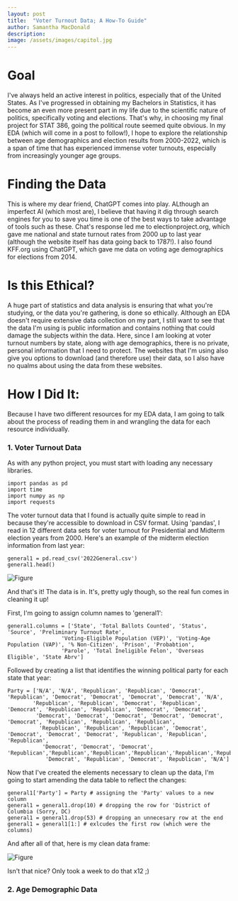 ```yaml
---
layout: post
title:  "Voter Turnout Data; A How-To Guide"
author: Samantha MacDonald 
description: 
image: /assets/images/capitol.jpg 
---
```


# Goal   

I've always held an active interest in politics, especially that of the United States. As I've progressed in obtaining my Bachelors in Statistics, it has become an even more present part in my life due to the scientific nature of politics, specifically voting and elections. That's why, in choosing my final project for STAT 386, going the political route seemed quite obvious. In my EDA (which will come in a post to follow!), I hope to explore the relationship between age demographics and election results from 2000-2022, which is a span of time that has experienced immense voter turnouts, especially from increasingly younger age groups. 

# Finding the Data  
This is where my dear friend, ChatGPT comes into play. ALthough an imperfect AI (which most are), I believe that having it dig through search engines for you to save you time is one of the best ways to take advantage of tools such as these. Chat's response led me to electionproject.org, which gave me national and state turnout rates from 2000 up to last year (although the website itself has data going back to 1787!). I also found KFF.org using ChatGPT, which gave me data on voting age demographics for elections from 2014. 

# Is this Ethical?  
A huge part of statistics and data analysis is ensuring that what you're studying, or the data you're gathering, is done so ethically. Although an EDA doesn't require extensive data collection on my part, I still want to see that the data I'm using is public information and contains nothing that could damage the subjects within the data. Here, since I am looking at voter turnout numbers by state, along with age demographics, there is no private, personal information that I need to protect. The websites that I'm using also give you options to download (and therefore use) their data, so I also have no qualms about using the data from these websites. 


# How I Did It: 
Because I have two different resources for my EDA data, I am going to talk about the process of reading them in and wrangling the data for each resource individually. 

### 1. Voter Turnout Data 
As with any python project, you must start with loading any necessary libraries. 

``````
import pandas as pd 
import time 
import numpy as np 
import requests 
``````
The voter turnout data that I found is actually quite simple to read in because they're accessible to download in CSV format. Using 'pandas', I read in 12 different data sets for voter turnout for Presidential and Midterm election years from 2000. Here's an example of the midterm election information from last year: 

```````
general1 = pd.read_csv('2022General.csv') 
general1.head() 
````````
![Figure](/assets/images/general1head.jpg) 

And that's it! The data is in. It's, pretty ugly though, so the real fun comes in cleaning it up! 

First, I'm going to assign column names to 'general1': 
````````
general1.columns = ['State', 'Total Ballots Counted', 'Status', 'Source', 'Preliminary Turnout Rate', 
                 'Voting-Eligible Population (VEP)', 'Voting-Age Population (VAP)', '% Non-Citizen', 'Prison', 'Probabtion', 
                 'Parole', 'Total Ineligible Felon', 'Overseas Eligible', 'State Abrv']
`````````

Followed by creating a list that identifies the winning political party for each state that year: 
```````
Party = ['N/A', 'N/A', 'Republican', 'Republican', 'Democrat', 'Republican', 'Democrat', 'Democrat', 'Democrat', 'Democrat', 'N/A', 
        'Republican', 'Republican', 'Democrat', 'Republican', 'Democrat', 'Republican', 'Republican', 'Democrat', 'Democrat', 
         'Democrat', 'Democrat', 'Democrat', 'Democrat', 'Democrat', 'Democrat', 'Republican', 'Republican', 'Republican', 
          'Republican', 'Republican', 'Republican', 'Democrat', 'Democrat', 'Democrat', 'Democrat', 'Republican', 'Republican', 'Republican', 
           'Democrat', 'Democrat', 'Democrat', 'Republican','Republican','Republican','Republican','Republican','Republican','Republican',
            'Democrat', 'Republican', 'Democrat', 'Republican', 'N/A']
```````
Now that I've created the elements necessary to clean up the data, I'm going to start amending the data table to reflect the changes: 

``````
general1['Party'] = Party # assigning the 'Party' values to a new column
general1 = general1.drop(10) # dropping the row for 'District of Columbia (Sorry, DC) 
general1 = general1.drop(53) # dropping an unnecesary row at the end 
general1 = general1[1:] # exlcudes the first row (which were the columns) 
``````
And after all of that, here is my clean data frame: 

![Figure](/assets/images/new.jpg) 

Isn't that nice? Only took a week to do that x12 ;) 

### 2. Age Demographic Data 

